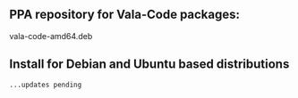 ## PPA repository for Vala-Code packages:
vala-code-amd64.deb

## Install for Debian and Ubuntu based distributions
    ...updates pending

